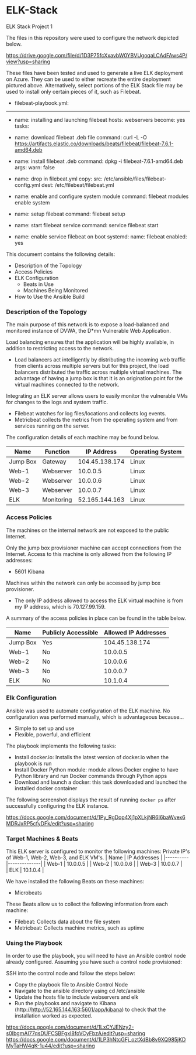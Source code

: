 # ELK-Stack
ELK Stack Project 1

The files in this repository were used to configure the network depicted below.

https://drive.google.com/file/d/1D3P75fcXxavbW0YBVUgoqaLCAdFAws4P/view?usp=sharing

These files have been tested and used to generate a live ELK deployment on Azure. They can be used to either recreate the entire deployment pictured above. Alternatively, select portions of the ELK Stack file may be used to install only certain pieces of it, such as Filebeat.

  - filebeat-playbook.yml: 
  ---
   - name: installing and launching filebeat
     hosts: webservers
     become: yes
     tasks:

   - name: download filebeat .deb file
     command: curl -L -O https://artifacts.elastic.co/downloads/beats/filebeat/filebeat-7.6.1-amd64.deb

   - name: install filebeat .deb
     command: dpkg -i filebeat-7.6.1-amd64.deb
     args:
       warn: false

   - name: drop in filebeat.yml
     copy:
       src: /etc/ansible/files/filebeat-config.yml
       dest: /etc/filebeat/filebeat.yml

   - name: enable and configure system module
     command: filebeat modules enable system

   - name: setup filebeat
     command: filebeat setup

   - name: start filebeat service
     command: service filebeat start

   - name: enable service filebeat on boot
     systemd:
       name: filebeat
       enabled: yes


This document contains the following details:
- Description of the Topology
- Access Policies
- ELK Configuration
  - Beats in Use
  - Machines Being Monitored
- How to Use the Ansible Build

### Description of the Topology

The main purpose of this network is to expose a load-balanced and monitored instance of DVWA, the D*mn Vulnerable Web Application.

Load balancing ensures that the application will be highly available, in addition to restricting access to the network.
- Load balancers act intelligently by distributing the incoming web traffic from clients across multiple servers but for this project, the load balancers distributed the traffic across multiple virtual machines. The advantage of having a jump box is that it is an origination point for the virtual machines connected to the network.

Integrating an ELK server allows users to easily monitor the vulnerable VMs for changes to the logs and system traffic.
- Filebeat watches for log files/locations and collects log events.
- Metricbeat collects the metrics from the operating system and from services running on the server.

The configuration details of each machine may be found below.

| Name       |  Function   |  IP Address   | Operating System |
|------------|-------------|---------------|------------------|
| Jump Box   |  Gateway    |104.45.138.174 |   Linux          |
| Web-1      |  Webserver  |  10.0.0.5     |   Linux          |
| Web-2      |  Webserver  |  10.0.0.6     |   Linux          |
| Web-3      |  Webserver  |  10.0.0.7     |   Linux          |
| ELK        |  Monitoring |52.165.144.163 |   Linux          |


### Access Policies

The machines on the internal network are not exposed to the public Internet. 

Only the jump box provisioner machine can accept connections from the Internet. Access to this machine is only allowed from the following IP addresses:
- 5601 Kibana

Machines within the network can only be accessed by jump box provisioner.
- The only IP address allowed to access the ELK virtual machine is from my IP address, which is 70.127.99.159.

A summary of the access policies in place can be found in the table below.

| Name     | Publicly Accessible | Allowed IP Addresses |
|----------|---------------------|----------------------|
| Jump Box |       Yes           |   104.45.138.174     |
| Web-1    |       No            |      10.0.0.5        |
| Web-2    |       No            |      10.0.0.6        |
| Web-3    |       No            |      10.0.0.7        |
| ELK      |       No            |      10.1.0.4        |

### Elk Configuration

Ansible was used to automate configuration of the ELK machine. No configuration was performed manually, which is advantageous because...
- Simple to set up and use
- Flexible, powerful, and efficient

The playbook implements the following tasks:
- Install docker.io: Installs the latest version of docker.io when the playbook is run
- Install Docker Python module: module allows Docker engine to have Python library and run Docker commands through Python apps
- Download and launch a docker: this task downloaded and launched the installed docker container

The following screenshot displays the result of running `docker ps` after successfully configuring the ELK instance.

https://docs.google.com/document/d/1Py_RgDop4Xj1pXLkjNR6I6baWvex6MDRJxRP5cfyDFk/edit?usp=sharing

### Target Machines & Beats
This ELK server is configured to monitor the following machines: Private IP's of Web-1, Web-2, Web-3, and ELK VM's.
| Name     | IP Addresses |
|----------|--------------|
| Web-1    |    10.0.0.5  |
| Web-2    |    10.0.0.6  |
| Web-3    |    10.0.0.7  |  
| ELK      |    10.1.0.4  |

We have installed the following Beats on these machines:
- Microbeats

These Beats allow us to collect the following information from each machine:
- Filebeat: Collects data about the file system
- Metricbeat: Collects machine metrics, such as uptime

### Using the Playbook
In order to use the playbook, you will need to have an Ansible control node already configured. Assuming you have such a control node provisioned: 

SSH into the control node and follow the steps below:
- Copy the playbook file to Ansible Control Node
- Navigate to the ansible directory using cd /etc/ansible
- Update the hosts file to include webservers and elk
- Run the playbooks and navigate to Kibana (http://http://52.165.144.163:5601/app/kibana) to check that the installation worked as expected.

https://docs.google.com/document/d/1LxCYJENzy2-s0IbgmAI77qsDUFCSBFgxI8foVCyFbzA/edit?usp=sharing
https://docs.google.com/document/d/1LP3hNtcGFj_oztXdBb8v9XQ985jKDMyTaHW4qK-1u44/edit?usp=sharing

